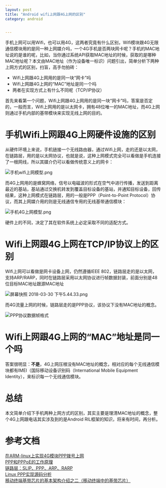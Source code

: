 ```yaml
---
layout: post
title: "Android wifi上网跟4G上网的区别"
category: android
 

---
```


手机上网可以用Wifi，也可以用4G，这两者究竟有什么区别，Wifi模块跟4G无限通信模块用的是同一种上网媒介吗，一个4G手机是否两块网卡呢？手机的MAC地址说的是谁的呢，比如，当你通过系统API获取MAC地址的时候，获取的是哪种MAC地址呢？本文由MAC地址（作为设备唯一标识）问题引出，简单分析下两种上网方式的区别，扫盲，高手勿拍砖：

* Wifi上网跟4G上网用的是同一块“网卡”吗
* Wifi上网跟4G上网的“MAC”地址是同一个吗
* 两者在实现方式上有什么不同呢（TCP/IP协议）

首先来看第一个问题，Wifi上网跟4G上网用的是同一块“网卡”吗，答案是否定的，一般而言，Wifi上网用的是以太网卡，拥有48位唯一的MAC地址，而4G上网则通过手机内部的基带模块来实现无线上网的目的。

# 手机Wifi上网跟4G上网硬件设施的区别

从硬件环境上来说，手机链接一个无线路由器，通过Wifi上网，走的还是以太网，在链路层，用的是以太网协议，也就是说，这种上网模式完全可以看做是手机连接了一根网线，所以其媒介仍可以看做传统意义上的网卡：

![手机wifi上网模型.png](https://upload-images.jianshu.io/upload_images/1460468-99d8d19275bbbdc8.png?imageMogr2/auto-orient/strip%7CimageView2/2/w/1240)

而4G上网用的是蜂窝网络，信号以电磁波的形式在空气中进行传播，发送到距离最近的基站，基站通过交换机转发到覆盖目标设备的基站，并通知目标设备，回传结果，这种上网模式在链路层，用的一般是PPP（Point-to-Point Protocol）协议，而其上网媒介用的则是无线通信专用的无线基带通信模块：

![手机4G上网模型.png](https://upload-images.jianshu.io/upload_images/1460468-b03a5be8526f11d6.png?imageMogr2/auto-orient/strip%7CimageView2/2/w/1240)

硬件上的不同，决定了其在软件系统上必定采取不同的适配方式。


# Wifi上网跟4G上网在TCP/IP协议上的区别


Wifi上网可以看做是网卡设备上网，仍然遵循IEEE 802，链路层走的是以太网，支持ARP/RARP，同时在链路层采用以太网协议进行帧数据封装，前面分别是48位目标MAC地址跟源MAC地址

![屏幕快照 2018-03-30 下午5.44.33.png](https://upload-images.jianshu.io/upload_images/1460468-ba37753b53dfd51a.png?imageMogr2/auto-orient/strip%7CimageView2/2/w/1240)


而4G流量上网的时候，链路层走的是PPP协议，该协议下没有MAC地址的概念。

![PPP协议数据帧格式](https://upload-images.jianshu.io/upload_images/1460468-6f0f749ee0019e99.png?imageMogr2/auto-orient/strip%7CimageView2/2/w/1240)


# Wifi上网跟4G上网的“MAC”地址是同一个吗

答案很明显：**不是**，4G上网压根没有MAC地址的概念，相对应的每个无线通信模块都有IMEI（国际移动设备识别码（International Mobile Equipment Identity），来标识每一个无线通信模块。


# 总结

本文简单介绍下手机两种上网方式的区别，其实主要是理清MAC地址的概念，整个4G上网跟电话其实涉及到的是Android RIL框架的知识，将来有时间，再分析。


       
# 参考文档

[ 在ARM-linux上实现4G模块PPP拨号上网](https://blog.csdn.net/zqixiao_09/article/details/52540887)    
[PPP和PPPoE的工作原理](https://blog.csdn.net/easebone/article/details/7370369)      
[链路层：SLIP、PPP、ARP、RARP](https://blog.csdn.net/mr_avin/article/details/54784059)       
[Linux PPP实现源码分析](https://blog.csdn.net/osnetdev/article/details/8958058)      
[移动终端基带芯片的基本架构介绍之二（移动终端中的基带芯片）](https://blog.csdn.net/lxl584685501/article/details/46771429)


